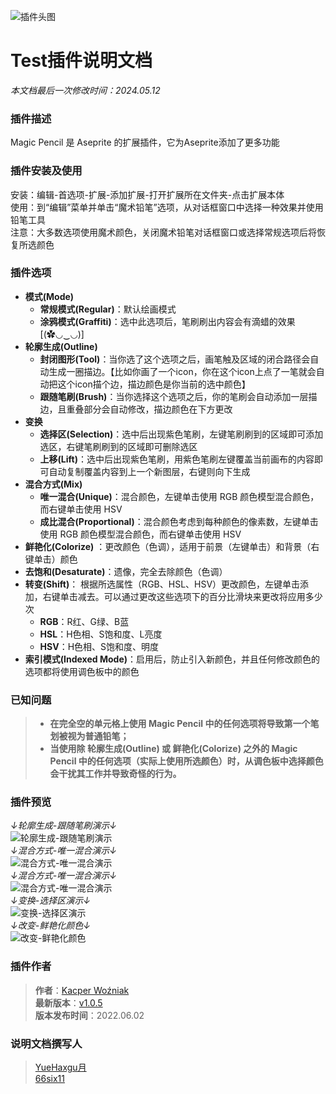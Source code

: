 ![插件头图](https://img.itch.zone/aW1nLzkwODY4NTQucG5n/original/ssth9P.png)
# Test插件说明文档
*本文档最后一次修改时间：2024.05.12*

### 插件描述
Magic Pencil 是 Aseprite 的扩展插件，它为Aseprite添加了更多功能

### 插件安装及使用
安装：编辑-首选项-扩展-添加扩展-打开扩展所在文件夹-点击扩展本体\
使用：到“编辑”菜单并单击“魔术铅笔”选项，从对话框窗口中选择一种效果并使用铅笔工具\
注意：大多数选项使用魔术颜色，关闭魔术铅笔对话框窗口或选择常规选项后将恢复所选颜色

### 插件选项
- **模式(Mode)**
  - **常规模式(Regular)**：默认绘画模式
  - **涂鸦模式(Graffiti)**：选中此选项后，笔刷刷出内容会有滴蜡的效果[(✿◡‿◡)]
- **轮廓生成(Outline)**
  - **封闭图形(Tool)**：当你选了这个选项之后，画笔触及区域的闭合路径会自动生成一圈描边。【比如你画了一个icon，你在这个icon上点了一笔就会自动把这个icon描个边，描边颜色是你当前的选中颜色】
  - **跟随笔刷(Brush)**：当你选择这个选项之后，你的笔刷会自动添加一层描边，且重叠部分会自动修改，描边颜色在下方更改
- **变换**
  - **选择区(Selection)**：选中后出现紫色笔刷，左键笔刷刷到的区域即可添加选区，右键笔刷刷到的区域即可删除选区
  - **上移(Lift)**：选中后出现紫色笔刷，用紫色笔刷左键覆盖当前画布的内容即可自动复制覆盖内容到上一个新图层，右键则向下生成
- **混合方式(Mix)**
  - **唯一混合(Unique)**：混合颜色，左键单击使用 RGB 颜色模型混合颜色，而右键单击使用 HSV
  - **成比混合(Proportional)**：混合颜色考虑到每种颜色的像素数，左键单击使用 RGB 颜色模型混合颜色，而右键单击使用 HSV
- **鲜艳化(Colorize)** ：更改颜色（色调），适用于前景（左键单击）和背景（右键单击）颜色
- **去饱和(Desaturate)**：遗像，完全去除颜色（色调）
- **转变(Shift)**： 根据所选属性（RGB、HSL、HSV）更改颜色，左键单击添加，右键单击减去。可以通过更改这些选项下的百分比滑块来更改将应用​​多少次
  - **RGB**：R红、G绿、B蓝
  - **HSL**：H色相、S饱和度、L亮度
  - **HSV**：H色相、S饱和度、明度
- **索引模式(Indexed Mode)**：启用后，防止引入新颜色，并且任何修改颜色的选项都将使用调色板中的颜色

### 已知问题
>- **在完全空的单元格上使用 Magic Pencil 中的任何选项将导致第一个笔划被视为普通铅笔；**
>- **当使用除 轮廓生成(Outline) 或 鲜艳化(Colorize) 之外的 Magic Pencil 中的任何选项（实际上使用所选颜色）时，从调色板中选择颜色会干扰其工作并导致奇怪的行为。**

### 插件预览
*↓轮廓生成-跟随笔刷演示↓*\
![轮廓生成-跟随笔刷演示](https://s2.loli.net/2024/05/12/ZoNnxY2FefWMT7D.gif)  
*↓混合方式-唯一混合演示↓*\
![混合方式-唯一混合演示](https://s2.loli.net/2024/05/12/5nsDEtMNPa2f4Lo.gif)  
*↓混合方式-唯一混合演示↓*\
![混合方式-唯一混合演示](https://s2.loli.net/2024/05/12/Zvol8UfA29h3wBr.gif)  
*↓变换-选择区演示↓*\
![变换-选择区演示](https://s2.loli.net/2024/05/12/PdDSFyGYrmResLQ.gif)  
*↓改变-鲜艳化颜色↓*\
![改变-鲜艳化颜色](https://s2.loli.net/2024/05/12/gI9sHhaqiCzAYZU.gif)

### 插件作者
>**作者**：[Kacper Woźniak](https://thkaspar.itch.io/)\
>**最新版本**：[v1.0.5](https://thkaspar.itch.io/magic-pencil/download/eyJpZCI6MTU1NzE3MiwiZXhwaXJlcyI6MTcxNTUwMjEyMX0%3d.3zyiNefyKmU6H4pxc2gegd8jjkM%3d)\
>**版本发布时间**：2022.06.02

### 说明文档撰写人
>[YueHaxgu月](https://github.com/YueHaxgu)\
>[66six11](https://github.com/66six11)